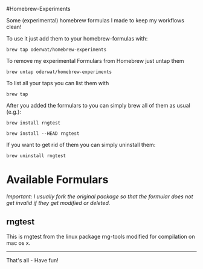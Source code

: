 #Homebrew-Experiments

Some (experimental) homebrew formulas I made to keep my workflows clean!

To use it just add them to your homebrew-formulas with:

`brew tap oderwat/homebrew-experiments`

To remove my experimental Formulars from Homebrew just untap them

`brew untap oderwat/homebrew-experiments`

To list all your taps you can list them with

`brew tap`

After you added the formulars to you can simply brew all of them as usual (e.g.):

`brew install rngtest`

`brew install --HEAD rngtest`

If you want to get rid of them you can simply uninstall them:

`brew uninstall rngtest`

# Available Formulars

_Important: I usually fork the original package so that the formular does not get invalid if they get modified or deleted._

## rngtest

This is rngtest from the linux package rng-tools modified for compilation on mac os x.


---

That's all - Have fun!

